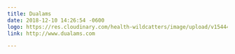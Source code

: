 ```yaml
---
title: Dualams
date: 2018-12-10 14:26:54 -0600
logo: https://res.cloudinary.com/health-wildcatters/image/upload/v1544473628/Dualams%20Web%20Ready.jpg
link: http://www.dualams.com

---
```

